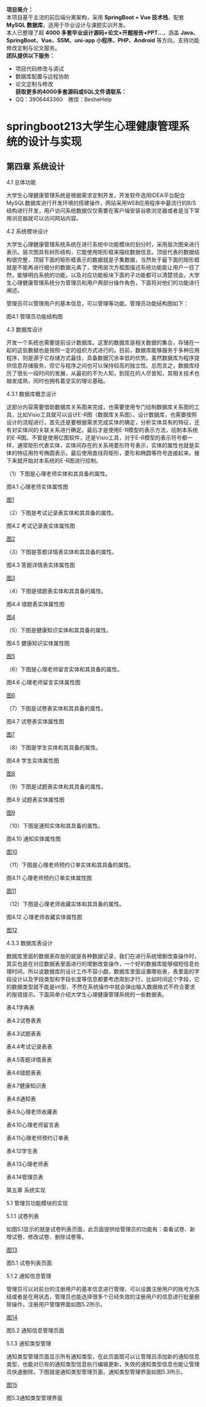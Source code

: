 **项目简介：**  
本项目基于主流的前后端分离架构，采用 **SpringBoot + Vue 技术栈**，配套 **MySQL 数据库**，适用于毕业设计与课题实训开发。  
本人已整理了超 **4000 多套毕业设计源码+论文+开题报告+PPT...**，涵盖 **Java、SpringBoot、Vue、SSM、uni-app 小程序、PHP、Android** 等方向，支持功能修改定制与论文服务。  
**团队提供以下服务：**  
- 项目代码修改与调试  
- 数据库配置与远程协助  
- 论文定制与修改  
**获取更多的4000多套源码或SQL文件请联系：**  
- QQ：3906443360 微信：BesheHelp


# springboot213大学生心理健康管理系统的设计与实现

## 第四章 系统设计

4.1 总体功能

大学生心理健康管理系统是根据需求定制开发，开发软件选用IDEA平台配合MySQL数据库进行开发环境的搭建操作，网站采用WEB应用程序中最流行的B/S结构进行开发，用户访问系统数据仅仅需要在客户端安装谷歌浏览器或者是当下常用浏览器就可以访问网站内容。

4.2 系统模块设计

大学生心理健康管理系统系统在进行系统中功能模块的划分时，采用层次图来进行表示。层次图具有树形结构，它能使用矩形框来描绘数据信息。顶层代表的数据结构很完整，顶层下面的矩形框表示的数据就是子集数据，当然处于最下面的矩形框就是不能再进行细分的数据元素了，使用层次方框图描述系统功能能让用户一目了然，能够明白系统的功能，以及对应功能板块下面的子功能都可以清楚领会。大学生心理健康管理系统分为管理员和用户两部分操作角色，下面将对他们的功能进行阐述。

管理员可以管理用户的基本信息，可以管理等功能。管理员功能结构图如下：

图4.1 管理员功能结构图

4.3 数据库设计

开发一个系统也需要提前设计数据库。这里的数据库是相关数据的集合，存储在一起的这些数据也是按照一定的组织方式进行的。目前，数据库能够服务于多种应用程序，则是源于它存储方式最佳，具备数据冗余率低的优势。虽然数据库为程序提供信息存储服务，但它与程序之间也可以保持较高的独立性。总而言之，数据库经历了很长一段时间的发展，从最初的不为人知，到现在的人尽皆知，其相关技术也越发成熟，同时也拥有着坚实的理论基础。

4.3.1 数据库概念设计

这部分内容需要借助数据库关系图来完成，也需要使用专门绘制数据库关系图的工具，比如Visio工具就可以设计E-R图（数据库关系图）。设计数据库，也需要按照设计的流程进行，首先还是要根据需求完成实体的确定，分析实体具有的特征，还有对实体间的关联关系进行确定。最后才是使用E-R模型的表示方法，绘制本系统的E-R图。不管是使用亿图软件，还是Visio工具，对于E-R模型的表示符号都一样，通常矩形代表实体，实体间存在的关系用菱形符号表示，实体的属性也就是实体的特征用符号椭圆表示。最后使用直线将矩形，菱形和椭圆等符号连接起来。接下来就开始对本系统的E-R图进行绘制。

（1）下图是心理老师实体和其具备的属性。

图4.1 心理老师实体属性图

[图1](images/image_0.jpg)

（2）下图是考试记录表实体和其具备的属性。

图4.2 考试记录表实体属性图

[图2](images/image_1.jpg)

（3）下图是答题详情表实体和其具备的属性。

图4.3 答题详情表实体属性图

[图3](images/image_2.jpg)

（4）下图是错题表实体和其具备的属性。

图4.4 错题表实体属性图

[图4](images/image_3.jpg)

（5）下图是健康知识实体和其具备的属性。

图4.5 健康知识实体属性图

[图5](images/image_4.jpg)

（6）下图是心理老师留言实体和其具备的属性。

图4.6 心理老师留言实体属性图

[图6](images/image_5.jpg)

（7）下图是试卷表实体和其具备的属性。

图4.7 试卷表实体属性图

[图7](images/image_6.jpg)

（8）下图是学生实体和其具备的属性。

图4.8 学生实体属性图

[图8](images/image_7.jpg)

（9）下图是试题表实体和其具备的属性。

图4.9 试题表实体属性图

[图9](images/image_8.jpg)

（10）下图是通知实体和其具备的属性。

图4.10 通知实体属性图

[图10](images/image_9.jpg)

（11）下图是心理老师预约订单实体和其具备的属性。

图4.11 心理老师预约订单实体属性图

[图11](images/image_10.jpg)

（12）下图是心理老师收藏实体和其具备的属性。

图4.12 心理老师收藏实体属性图

[图12](images/image_11.jpg)

4.3.3 数据库表设计

数据库里面的数据表存放的就是各种数据记录，我们在进行系统增删改查操作时，其实也是在对应数据表里面进行的增删改查操作，一个好的数据库能够缩短信息处理时间，所以说数据库的设计工作不容小觑，数据库里面设置哪些表，表里面的字段设计以及字段类型和字段长度等信息都要考虑周到才行，比如时间这个字段，它的数据类型就不能是int型，不然在系统操作中就会弹出输入数据格式不符合要求的报错提示。下面简单介绍大学生心理健康管理系统的一些数据表。

表4.1字典表

表4.2试卷表表

表4.3试题表表

表4.4考试记录表表

表4.5答题详情表表

表4.6错题表表

表4.7健康知识表

表4.8通知表

表4.9心理老师收藏表

表4.10心理老师留言表

表4.11心理老师预约订单表

表4.12学生表

表4.13心理老师表

表4.14管理员表

第五章 系统实现

5.1 管理员功能模块的实现

5.1.1 试卷列表

如图5.1显示的就是试卷列表页面，此页面提供给管理员的功能有：查看试卷、新增试卷、修改试卷、删除试卷等。

[图13](images/image_12.png)

图5.1 试卷列表页面

5.1.2 通知信息管理

管理员可以对前台的注册用户的基本信息进行管理，可以设置注册用户的账号为冻结或者是在用状态，管理员也能选择很多个已经失效的注册用户的信息进行批量删除操作。注册用户管理界面如图5.2所示。

[图14](images/image_13.png)

图5.2 通知信息管理页面

5.1.3 通知类型管理

通知类型管理页面显示所有通知类型，在此页面既可以让管理员添加新的通知信息类型，也能对已有的通知类型信息执行编辑更新，失效的通知类型信息也能让管理员快速删除。下图就是通知类型管理页面。通知类型管理界面如图5.3所示。

[图15](images/image_14.png)

图5.3通知类型管理界面


